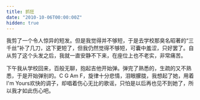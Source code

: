 ```yaml
---
title: 抓狂
date: "2010-10-06T00:00:00Z"
hidden: true
---
```

我剪了一个令人惊异的短发。但是我觉得并不够短，于是去学校那臭名昭著的“三千丝”补了几刀，这下更短了，但我仍然觉得不够短，可囊中羞涩，只好罢了。自从剪了这个头发之后，我就一直安静不下来，在座位上也不老实，非常痛苦。

下午我从学校回来，百般无聊，抱起吉他开始弹。弹完了熟悉的，生疏的又不熟悉，于是开始弹别的。C G Am F，旋律十分悲情，泪眼朦胧，我想起了她，用着I'm Yours欢快的调子，却唱着伤心无比的歌谣，只怕是以后再也见不到她了，所以我才如此伤心吧。